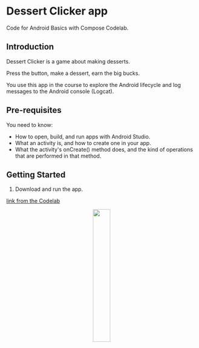 Dessert Clicker app
=====================

Code for Android Basics with Compose Codelab.

Introduction
------------

Dessert Clicker is a game about making desserts.

Press the button, make a dessert, earn the big bucks.

You use this app in the course to explore the Android lifecycle and log messages to
the Android console (Logcat).

Pre-requisites
--------------

You need to know:
- How to open, build, and run apps with Android Studio.
- What an activity is, and how to create one in your app.
- What the activity's onCreate() method does, and the kind of operations
  that are performed in that method.

Getting Started
---------------

1. Download and run the app.

[link from the Codelab](https://developer.android.com/courses/pathways/android-basics-compose-unit-4-pathway-1)

<p align="center">
  <img src="https://developer.android.com/static/codelabs/basic-android-kotlin-compose-activity-lifecycle/img/b494a56f9ba0f83d_856.png" width="30%" height="30%"/>
</p>
